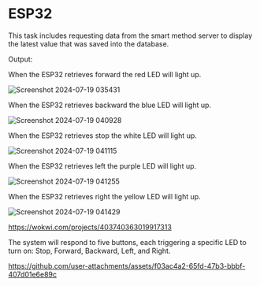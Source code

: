 # ESP32

This task includes requesting data from the smart method server to display the latest value that was saved into the database.

Output:

When the ESP32 retrieves forward the red LED will light up.

![Screenshot 2024-07-19 035431](https://github.com/user-attachments/assets/e3a6f4ce-c9ec-47e0-b711-f802b2e8a891)

When the ESP32 retrieves backward the blue LED will light up.

![Screenshot 2024-07-19 040928](https://github.com/user-attachments/assets/4b5dcd23-fe31-4e50-a88f-5d1f11d0f44c)

When the ESP32 retrieves stop the white LED will light up.

![Screenshot 2024-07-19 041115](https://github.com/user-attachments/assets/06527d05-c232-4def-8494-ed16c6ec3c5c)

When the ESP32 retrieves left the purple LED will light up.

![Screenshot 2024-07-19 041255](https://github.com/user-attachments/assets/b9174a18-7bf8-4377-91f9-d347b97e6f39)

When the ESP32 retrieves right the yellow LED will light up.

![Screenshot 2024-07-19 041429](https://github.com/user-attachments/assets/ce2e6dc9-2165-43af-8f92-f3a5784b979e)

https://wokwi.com/projects/403740363019917313

The system will respond to five buttons, each triggering a specific LED to turn on: Stop, Forward, Backward, Left, and Right. 

https://github.com/user-attachments/assets/f03ac4a2-65fd-47b3-bbbf-407d01e6e89c


